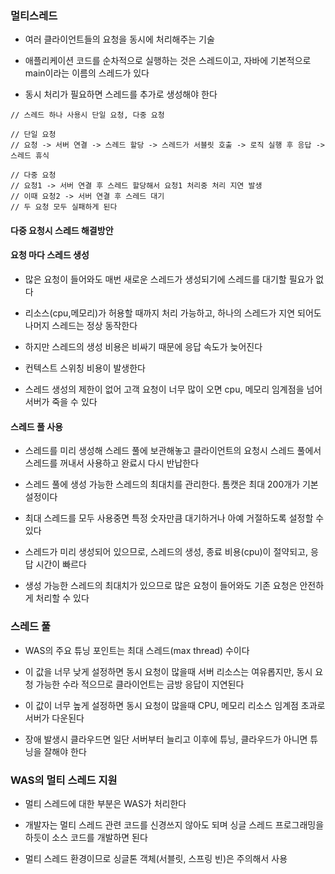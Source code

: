 ### 멀티스레드

* 여러 클라이언트들의 요청을 동시에 처리해주는 기술

* 애플리케이션 코드를 순차적으로 실행하는 것은 스레드이고, 자바에 기본적으로 main이라는 이름의 스레드가 있다

* 동시 처리가 필요하면 스레드를 추가로 생성해야 한다

```
// 스레드 하나 사용시 단일 요청, 다중 요청

// 단일 요청
// 요청 -> 서버 연결 -> 스레드 할당 -> 스레드가 서블릿 호출 -> 로직 실행 후 응답 -> 스레드 휴식

// 다중 요청
// 요청1 -> 서버 연결 후 스레드 할당해서 요청1 처리중 처리 지연 발생
// 이때 요청2 -> 서버 연결 후 스레드 대기
// 두 요청 모두 실패하게 된다    
```

#### 다중 요청시 스레드 해결방안

#### 요청 마다 스레드 생성

* 많은 요청이 들어와도 매번 새로운 스레드가 생성되기에 스레드를 대기할 필요가 없다

* 리소스(cpu,메모리)가 허용할 때까지 처리 가능하고, 하나의 스레드가 지연 되어도 나머지 스레드는 정상 동작한다

* 하지만 스레드의 생성 비용은 비싸기 때문에 응답 속도가 늦어진다

* 컨텍스트 스위칭 비용이 발생한다

* 스레드 생성의 제한이 없어 고객 요청이 너무 많이 오면 cpu, 메모리 임계점을 넘어 서버가 죽을 수 있다


#### 스레드 풀 사용

* 스레드를 미리 생성해 스레드 풀에 보관해놓고 클라이언트의 요청시 스레드 풀에서 스레드를 꺼내서 사용하고 완료시 다시 반납한다

* 스레드 풀에 생성 가능한 스레드의 최대치를 관리한다. 톰캣은 최대 200개가 기본 설정이다

* 최대 스레드를 모두 사용중면 특정 숫자만큼 대기하거나 아예 거절하도록 설정할 수 있다

* 스레드가 미리 생성되어 있으므로, 스레드의 생성, 종료 비용(cpu)이 절약되고, 응답 시간이 빠르다

* 생성 가능한 스레드의 최대치가 있으므로 많은 요청이 들어와도 기존 요청은 안전하게 처리할 수 있다


### 스레드 풀

* WAS의 주요 튜닝 포인트는 최대 스레드(max thread) 수이다

* 이 값을 너무 낮게 설정하면 동시 요청이 많을때 서버 리소스는 여유롭지만, 동시 요청 가능한 수라 적으므로 클라이언트는 금방 응답이 지연된다

* 이 값이 너무 높게 설정하면 동시 요청이 많을때 CPU, 메모리 리소스 임계점 초과로 서버가 다운된다

* 장애 발생시 클라우드면 일단 서버부터 늘리고 이후에 튜닝, 클라우드가 아니면 튜닝을 잘해야 한다


### WAS의 멀티 스레드 지원

* 멀티 스레드에 대한 부분은 WAS가 처리한다

* 개발자는 멀티 스레드 관련 코드를 신경쓰지 않아도 되며 싱글 스레드 프로그래밍을 하듯이 소스 코드를 개발하면 된다

* 멀티 스레드 환경이므로 싱글톤 객체(서블릿, 스프링 빈)은 주의해서 사용
